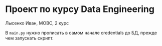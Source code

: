 # Проект по курсу Data Engineering
Лысенко Иван, МОВС, 2 курс

В `main.py` нужно прописать в самом начале credentials до БД, прежде чем запускать скрипт.
